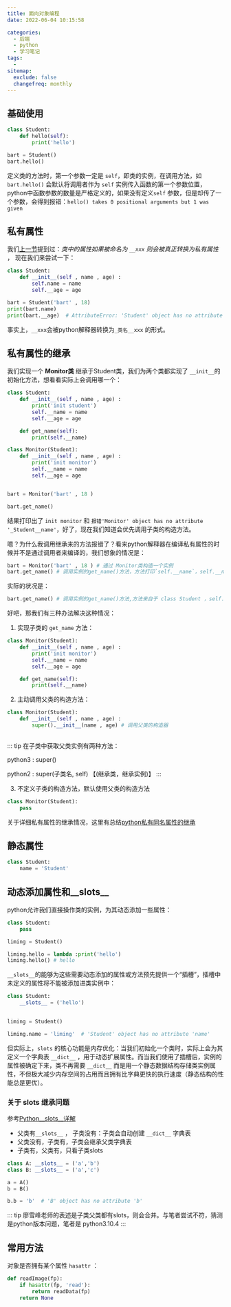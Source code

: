 ```yaml
---
title: 面向对象编程
date: 2022-06-04 10:15:58

categories:
  - 后端
  - python
  - 学习笔记
tags:
  - 
sitemap:
  exclude: false
  changefreq: monthly
---
```


## 基础使用

```python
class Student:
    def hello(self):
        print('hello')

bart = Student()
bart.hello()
```

定义类的方法时，第一个参数一定是 `self`，即类的实例，在调用方法，如 `bart.hello()` 会默认将调用者作为 `self` 实例传入函数的第一个参数位置，python中函数参数的数量是严格定义的，如果没有定义`self` 参数，但是却传了一个参数，会得到报错：`hello() takes 0 positional arguments but 1 was given`

## 私有属性

我们[上一节](/python/04.模块.html/)提到过：*类中的属性如果被命名为 `__xxx` 则会被真正转换为私有属性* ， 现在我们来尝试一下：

```python
class Student:
    def __init__(self , name , age) :
        self.name = name
        self.__age = age

bart = Student('bart' , 18)
print(bart.name)
print(bart.__age)  # AttributeError: 'Student' object has no attribute '__age'
```

事实上，`__xxx`会被python解释器转换为`_类名__xxx` 的形式。

## 私有属性的继承

我们实现一个 **Monitor类** 继承于Student类，我们为两个类都实现了 `__init__`的初始化方法，想看看实际上会调用哪一个：

```python
class Student:
    def __init__(self , name , age) :
        print('init student')
        self.__name = name
        self.__age = age

    def get_name(self):
        print(self.__name) 

class Monitor(Student):
    def __init__(self , name , age) :
        print('init monitor')
        self.__name = name
        self.__age = age


bart = Monitor('bart' , 18 )

bart.get_name()
```

结果打印出了 `init monitor` 和 `报错'Monitor' object has no attribute '_Student__name'`，好了，现在我们知道会优先调用子类的构造方法。

嗯？为什么我调用继承来的方法报错了？看来python解释器在编译私有属性的时候并不是通过调用者来编译的，我们想象的情况是：

```python
bart = Monitor('bart' , 18 ) # 通过 Monitor类构造一个实例
bart.get_name() # 调用实例的get_name()方法，方法打印`self.__name`，self.__name应该是构造类的名字，应该被编译成_Monitor__name
```

实际的状况是：
```python
bart.get_name() # 调用实例的get_name()方法,方法来自于 class Student ，self.__name被编译成 _Student__name
```

好吧，那我们有三种办法解决这种情况：

1.  实现子类的 `get_name` 方法：

```python
class Monitor(Student):
    def __init__(self , name , age) :
        print('init monitor')
        self.__name = name
        self.__age = age

    def get_name(self):
        print(self.__name) 
```

2.  主动调用父类的构造方法：

```python
class Monitor(Student):
    def __init__(self , name , age) :
        super().__init__(name , age) # 调用父类的构造器
       
```

::: tip
在子类中获取父类实例有两种方法：

python3 : super()

python2 : super(子类名, self)  【(继承类，继承实例)】
:::

3.  不定义子类的构造方法，默认使用父类的构造方法

```python
class Monitor(Student):
    pass
```

关于详细私有属性的继承情况，这里有总结[python私有同名属性的继承](http://zhangming0509.github.io/2016/01/29/python-private-attribute-inherient/#:~:text=%E5%9C%A8python%E4%B8%AD%E4%BB%A5%E5%8F%8C%E4%B8%8B%E5%88%92%E7%BA%BF%E5%BC%80%E5%A4%B4%E7%9A%84%E5%B1%9E%E6%80%A7%E6%98%AF%E7%A7%81%E6%9C%89%E5%B1%9E%E6%80%A7%EF%BC%8C%E4%B8%8D%E4%BC%9A%E8%A2%AB%E5%AD%90%E7%B1%BB%E7%BB%A7%E6%89%BF%EF%BC%8C%E7%84%B6%E8%80%8Cpython%E4%B8%AD%E7%9A%84%E7%A7%81%E6%9C%89%E4%B8%8D%E6%98%AF%E7%BB%9D%E5%AF%B9%E7%9A%84%E7%A7%81%E6%9C%89%EF%BC%8C%E5%8F%AF%E4%BB%A5%E9%80%9A%E8%BF%87%20_%E7%B1%BB%E5%90%8D__%E7%A7%81%E6%9C%89%E5%B1%9E%E6%80%A7%20%E7%9A%84%E6%96%B9%E5%BC%8F%E8%A2%AB%E7%BB%A7%E6%89%BF%EF%BC%8C%E7%8E%B0%E6%9C%89%E5%A6%82%E4%B8%8B%E4%B8%A4%E4%B8%AA%E7%B1%BB%2C,child%20%E5%92%8C%20Father%20%EF%BC%9A)

## 静态属性

```python
class Student:
    name = 'Student'
```

## 动态添加属性和__slots__

python允许我们直接操作类的实例，为其动态添加一些属性：

```python
class Student:
    pass

liming = Student()

liming.hello = lambda :print('hello')
liming.hello() # hello
```

`__slots__`的能够为这些需要动态添加的属性或方法预先提供一个“插槽”，插槽中未定义的属性将不能被添加进类实例中：

```python
class Student:
    __slots__ = ('hello')
    

liming = Student()

liming.name = 'liming'  # 'Student' object has no attribute 'name'
```

但实际上，`slots` 的核心功能是内存优化：当我们初始化一个类时，实际上会为其定义一个字典表 `__dict__` ，用于动态扩展属性。而当我们使用了插槽后，实例的属性被确定下来，类不再需要 `__dict__` 而是用一个静态数据结构存储类实例属性，不但极大减少内存空间的占用而且拥有比字典更快的执行速度（静态结构的性能总是更优）。

### 关于 slots 继承问题

参考[Python__slots__详解](https://www.cnblogs.com/rainfd/p/slots.html)

-   父类有`__slots__` ， 子类没有：子类会自动创建 `__dict__` 字典表
-   父类没有，子类有，子类会继承父类字典表
-   子类有，父类有，只看子类slots

```python
class A: __slots__ = ('a','b')
class B: __slots__ = ('a','c')

a = A()
b = B()

b.b = 'b'  # 'B' object has no attribute 'b'
```

::: tip
廖雪峰老师的表述是子类父类都有slots，则会合并。与笔者尝试不符，猜测是python版本问题，笔者是 python3.10.4
:::



## 常用方法

对象是否拥有某个属性 `hasattr` ：

```python
def readImage(fp):
    if hasattr(fp, 'read'):
        return readData(fp)
    return None
```
